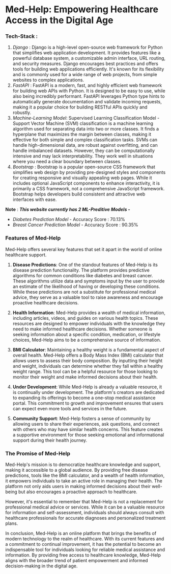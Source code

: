 # Med-Help: Empowering Healthcare Access in the Digital Age

### Tech-Stack :

1. *Django* : Django is a high-level open-source web framework for Python that simplifies web application development. It provides features like a powerful database system, a customizable admin interface, URL routing, and security measures. Django encourages best practices and offers tools for building web applications efficiently. It's known for its flexibility and is commonly used for a wide range of web projects, from simple websites to complex applications.
2. *FastAPI* : FastAPI is a modern, fast, and highly efficient web framework for building web APIs with Python. It is designed to be easy to use, while also being incredibly performant. FastAPI leverages Python type hints to automatically generate documentation and validate incoming requests, making it a popular choice for building RESTful APIs quickly and robustly.
3. *Machine-Learning Model*: Supervised Learning Classification Model - Support Vector Machine (SVM) classification is a machine learning algorithm used for separating data into two or more classes. It finds a hyperplane that maximizes the margin between classes, making it effective for both simple and complex classification tasks. SVMs can handle high-dimensional data, are robust against overfitting, and can handle imbalanced datasets. However, they can be computationally intensive and may lack interpretability. They work well in situations where you need a clear boundary between classes.
4. *Bootstrap* : Bootstrap is a popular open-source CSS framework that simplifies web design by providing pre-designed styles and components for creating responsive and visually appealing web pages. While it includes optional JavaScript components to enhance interactivity, it is primarily a CSS framework, not a comprehensive JavaScript framework. Bootstrap helps developers build consistent and attractive web interfaces with ease.

**Note** : 
***This website currently has 2 ML-Preditive Models -***
- *Diabetes Prediction Model* - Accuracy Score : 70.13%
- *Breast Cancer Prediction Model* - Accuracy Score : 90.35%

### **Features of Med-Help**

Med-Help offers several key features that set it apart in the world of online healthcare support.

1. **Disease Predictions**: One of the standout features of Med-Help is its disease prediction functionality. The platform provides predictive algorithms for common conditions like diabetes and breast cancer. These algorithms utilize data and symptoms input by the user to provide an estimate of the likelihood of having or developing these conditions. While these predictions are not a substitute for professional medical advice, they serve as a valuable tool to raise awareness and encourage proactive healthcare decisions.

2. **Health Information**: Med-Help provides a wealth of medical information, including articles, videos, and guides on various health topics. These resources are designed to empower individuals with the knowledge they need to make informed healthcare decisions. Whether someone is seeking information about a specific condition, medication, or lifestyle choices, Med-Help aims to be a comprehensive source of information.

3. **BMI Calculator**: Maintaining a healthy weight is a fundamental aspect of overall health. Med-Help offers a Body Mass Index (BMI) calculator that allows users to assess their body composition. By inputting their height and weight, individuals can determine whether they fall within a healthy weight range. This tool can be a helpful resource for those looking to monitor their weight and make informed decisions about their health.

4. **Under Development**: While Med-Help is already a valuable resource, it is continually under development. The platform's creators are dedicated to expanding its offerings to become a one-stop medical assistance portal. This commitment to growth and improvement ensures that users can expect even more tools and services in the future.

5. **Community Support**: Med-Help fosters a sense of community by allowing users to share their experiences, ask questions, and connect with others who may have similar health concerns. This feature creates a supportive environment for those seeking emotional and informational support during their health journey.

### **The Promise of Med-Help**

Med-Help's mission is to democratize healthcare knowledge and support, making it accessible to a global audience. By providing free disease predictions, tools like the BMI calculator, and a wealth of health information, it empowers individuals to take an active role in managing their health. The platform not only aids users in making informed decisions about their well-being but also encourages a proactive approach to healthcare.

However, it's essential to remember that Med-Help is not a replacement for professional medical advice or services. While it can be a valuable resource for information and self-assessment, individuals should always consult with healthcare professionals for accurate diagnoses and personalized treatment plans.

In conclusion, Med-Help is an online platform that brings the benefits of modern technology to the realm of healthcare. With its current features and a commitment to continual improvement, it has the potential to become an indispensable tool for individuals looking for reliable medical assistance and information. By providing free access to healthcare knowledge, Med-Help aligns with the broader trend of patient empowerment and informed decision-making in the digital age.
